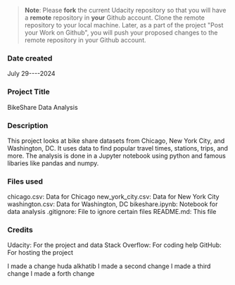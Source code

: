 >**Note**: Please **fork** the current Udacity repository so that you will have a **remote** repository in **your** Github account. Clone the remote repository to your local machine. Later, as a part of the project "Post your Work on Github", you will push your proposed changes to the remote repository in your Github account.

### Date created
July 29----2024

### Project Title
BikeShare Data Analysis

### Description
This project looks at bike share datasets from Chicago, New York City, and Washington, DC. It uses data to find popular travel times, stations, trips, and more. The analysis is done in a Jupyter notebook using python and famous libaries like pandas and numpy.
### Files used
chicago.csv: Data for Chicago
new_york_city.csv: Data for New York City
washington.csv: Data for Washington, DC
bikeshare.ipynb: Notebook for data analysis
.gitignore: File to ignore certain files
README.md: This file
### Credits
Udacity: For the project and data
Stack Overflow: For coding help
GitHub: For hosting the project


I made a change
huda alkhatib
I made a second change
I made a third change
I made a forth change
